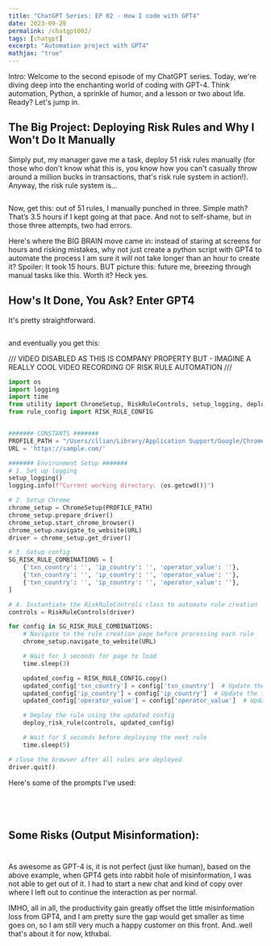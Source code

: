 ```yaml
---
title: "ChatGPT Series: EP 02 - How I code with GPT4"
date: 2023-09-28
permalink: /chatgpt002/
tags: [chatgpt]
excerpt: "Automation project with GPT4"
mathjax: "true"
---
```


Intro: Welcome to the second episode of my ChatGPT series. Today, we're diving deep into the enchanting world of coding with GPT-4. Think automation, Python, a sprinkle of humor, and a lesson or two about life. Ready? Let's jump in.

## The Big Project: Deploying Risk Rules and Why I Won't Do It Manually
Simply put, my manager gave me a task, deploy 51 risk rules manually (for those who don't know what this is, you know how you can't casually throw around a million bucks in transactions, that's risk rule system in action!). Anyway, the risk rule system is...

<img src="{{ site.url }}{{ site.baseurl }}/assets/images/posts/gpt002/lol.png" alt="">

Now, get this: out of 51 rules, I manually punched in three. Simple math? That’s 3.5 hours if I kept going at that pace. And not to self-shame, but in those three attempts, two had errors. 

Here's where the BIG BRAIN move came in: instead of staring at screens for hours and risking mistakes, why not just create a python script with GPT4 to automate the process I am sure it will not take longer than an hour to create it? Spoiler: It took 15 hours. BUT picture this: future me, breezing through manual tasks like this. Worth it? Heck yes.


## How's It Done, You Ask? Enter GPT4
It's pretty straightforward. 

<img src="{{ site.url }}{{ site.baseurl }}/assets/images/posts/gpt002/first_prompt.png" alt="">

and eventually you get this:

/// VIDEO DISABLED AS THIS IS COMPANY PROPERTY BUT - IMAGINE A REALLY COOL VIDEO RECORDING OF RISK RULE AUTOMATION ///

```python
import os
import logging
import time
from utility import ChromeSetup, RiskRuleControls, setup_logging, deploy_risk_rule
from rule_config import RISK_RULE_CONFIG


####### CONSTANTS #######
PROFILE_PATH = "/Users/cllian/Library/Application Support/Google/Chrome/Profile 2"
URL = 'https://sample.com/'

####### Environment Setup #######
# 1. Set up logging
setup_logging()
logging.info(f"Current working directory: {os.getcwd()}")

# 2. Setup Chrome
chrome_setup = ChromeSetup(PROFILE_PATH)
chrome_setup.prepare_driver()
chrome_setup.start_chrome_browser()
chrome_setup.navigate_to_website(URL)
driver = chrome_setup.get_driver()

# 3. Setup config
SG_RISK_RULE_COMBINATIONS = [
    {'txn_country': '', 'ip_country': '', 'operator_value': ''},
    {'txn_country': '', 'ip_country': '', 'operator_value': ''},
    {'txn_country': '', 'ip_country': '', 'operator_value': ''},
]

# 4. Instantiate the RiskRuleControls class to automate rule creation
controls = RiskRuleControls(driver)

for config in SG_RISK_RULE_COMBINATIONS:
    # Navigate to the rule creation page before processing each rule
    chrome_setup.navigate_to_website(URL)

    # Wait for 3 seconds for page to load 
    time.sleep(3)

    updated_config = RISK_RULE_CONFIG.copy()
    updated_config['txn_country'] = config['txn_country']  # Update the txn_country
    updated_config['ip_country'] = config['ip_country']  # Update the ip_country
    updated_config['operator_value'] = config['operator_value']  # Update the operator_value

    # Deploy the rule using the updated config
    deploy_risk_rule(controls, updated_config)

    # Wait for 5 seconds before deploying the next rule
    time.sleep(5)

# close the browser after all rules are deployed
driver.quit()

```

Here's some of the prompts I've used: 

<img src="{{ site.url }}{{ site.baseurl }}/assets/images/posts/gpt002/sample_01.png" alt="" style="display: block; margin: 10px 0;">

<img src="{{ site.url }}{{ site.baseurl }}/assets/images/posts/gpt002/sample_02.png" alt="" style="display: block; margin: 10px 0;">

<img src="{{ site.url }}{{ site.baseurl }}/assets/images/posts/gpt002/sample_03.png" alt="" style="display: block; margin: 10px 0;">

<img src="{{ site.url }}{{ site.baseurl }}/assets/images/posts/gpt002/sample_04.png" alt="" style="display: block; margin: 10px 0;">

<img src="{{ site.url }}{{ site.baseurl }}/assets/images/posts/gpt002/sample_05.png" alt="" style="display: block; margin: 10px 0;">



## Some Risks (Output Misinformation):

<img src="{{ site.url }}{{ site.baseurl }}/assets/images/posts/gpt002/misinformation_01.png" alt="" style="display: block; margin: 10px 0;">

<img src="{{ site.url }}{{ site.baseurl }}/assets/images/posts/gpt002/misinformation_02.png" alt="" style="display: block; margin: 10px 0;">

As awesome as GPT-4 is, it is not perfect (just like human), based on the above example, when GPT4 gets into rabbit hole of misinformation, I was not able to get out of it. I had to start a new chat and kind of copy over where I left out to continue the interaction as per normal. 

IMHO, all in all, the productivity gain greatly offset the little misinformation loss from GPT4, and I am pretty sure the gap would get smaller as time goes on, so I am still very much a happy customer on this front. And..well that's about it for now, kthxbai.
